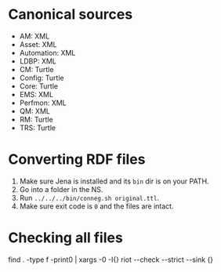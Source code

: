 # Canonical sources

- AM: XML
- Asset: XML
- Automation: XML
- LDBP: XML
- CM: Turtle
- Config: Turtle
- Core: Turtle
- EMS: XML
- Perfmon: XML
- QM: XML
- RM: Turtle
- TRS: Turtle

# Converting RDF files

1. Make sure Jena is installed and its `bin` dir is on your PATH.
2. Go into a folder in the NS.
3. Run `../../../bin/conneg.sh original.ttl`.
4. Make sure exit code is `0` and the files are intact.

# Checking all files

   find . -type f -print0 | xargs -0 -I{} riot --check --strict --sink {}